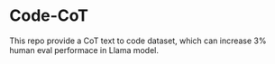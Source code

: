 # Code-CoT
This repo provide a CoT text to code dataset, which can increase 3\% human eval performace in Llama model. 
